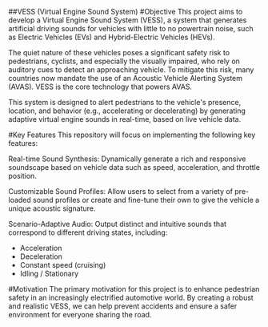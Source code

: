 ##VESS (Virtual Engine Sound System)
#Objective
This project aims to develop a Virtual Engine Sound System (VESS), a system that generates artificial driving sounds for vehicles with little to no powertrain noise, such as Electric Vehicles (EVs) and Hybrid-Electric Vehicles (HEVs).

The quiet nature of these vehicles poses a significant safety risk to pedestrians, cyclists, and especially the visually impaired, who rely on auditory cues to detect an approaching vehicle. To mitigate this risk, many countries now mandate the use of an Acoustic Vehicle Alerting System (AVAS). VESS is the core technology that powers AVAS.

This system is designed to alert pedestrians to the vehicle's presence, location, and behavior (e.g., accelerating or decelerating) by generating adaptive virtual engine sounds in real-time, based on live vehicle data.

#Key Features
This repository will focus on implementing the following key features:

Real-time Sound Synthesis:
Dynamically generate a rich and responsive soundscape based on vehicle data such as speed, acceleration, and throttle position.

Customizable Sound Profiles:
Allow users to select from a variety of pre-loaded sound profiles or create and fine-tune their own to give the vehicle a unique acoustic signature.

Scenario-Adaptive Audio:
Output distinct and intuitive sounds that correspond to different driving states, including:

- Acceleration
- Deceleration
- Constant speed (cruising)
- Idling / Stationary

#Motivation
The primary motivation for this project is to enhance pedestrian safety in an increasingly electrified automotive world. By creating a robust and realistic VESS, we can help prevent accidents and ensure a safer environment for everyone sharing the road.
